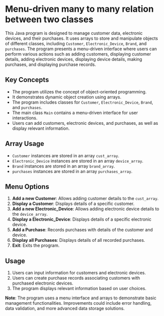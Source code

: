# Menu-driven many to many relation between two classes

This Java program is designed to manage customer data, electronic devices, and their purchases. It uses arrays to store and manipulate objects of different classes, including `Customer`, `Electronic_Device`, `Brand`, and `purchases`. The program presents a menu-driven interface where users can perform various actions such as adding customers, displaying customer details, adding electronic devices, displaying device details, making purchases, and displaying purchase records.

## Key Concepts

- The program utilizes the concept of object-oriented programming.
- It demonstrates dynamic object creation using arrays.
- The program includes classes for `Customer`, `Electronic_Device`, `Brand`, and `purchases`.
- The main class `Main` contains a menu-driven interface for user interactions.
- Users can add customers, electronic devices, and purchases, as well as display relevant information.

## Array Usage

- `Customer` instances are stored in an array `cust_array`.
- `Electronic_Device` instances are stored in an array `device_array`.
- `Brand` instances are stored in an array `brand_array`.
- `purchases` instances are stored in an array `purchases_array`.

## Menu Options

1. **Add a new Customer**: Allows adding customer details to the `cust_array`.
2. **Display a Customer**: Displays details of a specific customer.
3. **Add a new Electronic_Device**: Allows adding electronic device details to the `device_array`.
4. **Display a Electronic_Device**: Displays details of a specific electronic device.
5. **Add a Purchase**: Records purchases with details of the customer and device.
6. **Display all Purchases**: Displays details of all recorded purchases.
7. **Exit**: Exits the program.

## Usage

1. Users can input information for customers and electronic devices.
2. Users can create purchase records associating customers with purchased electronic devices.
3. The program displays relevant information based on user choices.

**Note**: The program uses a menu interface and arrays to demonstrate basic management functionalities. Improvements could include error handling, data validation, and more advanced data storage solutions.


